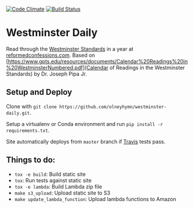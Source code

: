 [![Code Climate](https://codeclimate.com/github/olneyhymn/westminster-daily/badges/gpa.svg)](https://codeclimate.com/github/olneyhymn/westminster-daily) [![Build Status](https://travis-ci.org/olneyhymn/westminster-daily.svg)](https://travis-ci.org/olneyhymn/westminster-daily)

# Westminster Daily

Read through the [Westminster Standards](https://en.wikipedia.org/wiki/Westminster_Standards) in a year at [reformedconfessions.com](http://www.reformedconfessions.com). Based on [https://www.gpts.edu/resources/documents/Calendar%20Readings%20in%20WestminsterNumbered.pdf](Calendar of Readings in the Westminster Standards) by Dr. Joseph Pipa Jr.

## Setup and Deploy

Clone with `git clone https://github.com/olneyhymn/westminster-daily.git`.

Setup a virtualenv or Conda environment and run `pip install -r requirements.txt`.

Site automatically deploys from `master` branch if [Travis](https://travis-ci.org/olneyhymn/westminster-daily) tests pass.

## Things to do:

* `tox -e build`: Build static site
* `tox`: Run tests against static site
* `tox -e lambda`: Build Lambda zip file
* `make s3_upload`: Upload static site to S3
* `make update_lambda_function`: Upload lambda functions to Amazon